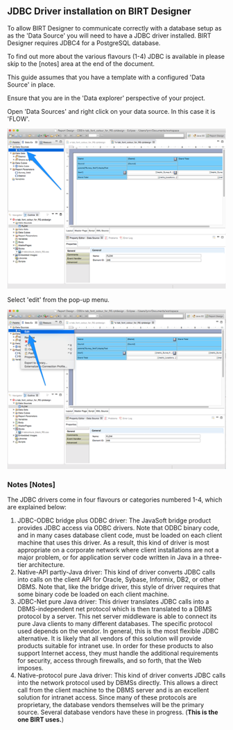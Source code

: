 ## JDBC Driver installation on BIRT Designer

To allow BIRT Designer to communicate correctly with a database setup as as the 'Data Source' you will need to have a JDBC driver installed.  BIRT Designer requires JDBC4 for a PostgreSQL database.

To find out more about the various flavours (1-4) JDBC is available in please skip to the [notes] area at the end of the document.

This guide assumes that you have a template with a configured 'Data Source' in place.

Ensure that you are in the 'Data explorer' perspective of your project.

Open 'Data Sources' and right click on your data source.  In this case it is 'FLOW'.

![Select Data Source](https://raw.githubusercontent.com/akvo/akvo-reporting/master/Documentation/tutorials/JDBC_Driver_for_BIRT/img/10.png?raw=true "Data Source")

Select 'edit' from the pop-up menu.

![Edit](https://raw.githubusercontent.com/akvo/akvo-reporting/master/Documentation/tutorials/JDBC_Driver_for_BIRT/img/20.png?raw=true "edit")























### Notes [Notes]

The JDBC drivers come in four flavours or categories numbered 1-4, which are explained below:

1.  JDBC-ODBC bridge plus ODBC driver: The JavaSoft bridge product provides JDBC access via ODBC drivers. Note that ODBC binary code, and in many cases database client code, must be loaded on each client machine that uses this driver. As a result, this kind of driver is most appropriate on a corporate network where client installations are not a major problem, or for application server code written in Java in a three-tier architecture.
2.  Native-API partly-Java driver: This kind of driver converts JDBC calls into calls on the client API for Oracle, Sybase, Informix, DB2, or other DBMS. Note that, like the bridge driver, this style of driver requires that some binary code be loaded on each client machine.
3.  JDBC-Net pure Java driver: This driver translates JDBC calls into a DBMS-independent net protocol which is then translated to a DBMS protocol by a server. This net server middleware is able to connect its pure Java clients to many different databases. The specific protocol used depends on the vendor. In general, this is the most flexible JDBC alternative. It is likely that all vendors of this solution will provide products suitable for intranet use. In order for these products to also support Internet access, they must handle the additional requirements for security, access through firewalls, and so forth, that the Web imposes.
4.  Native-protocol pure Java driver: This kind of driver converts JDBC calls into the network protocol used by DBMSs directly. This allows a direct call from the client machine to the DBMS server and is an excellent solution for intranet access. Since many of these protocols are proprietary, the database vendors themselves will be the primary source. Several database vendors have these in progress. (**This is the one BIRT uses.**)

